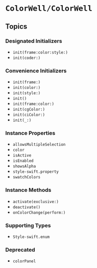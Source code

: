 # ``ColorWell/ColorWell``

## Topics

### Designated Initializers

- ``init(frame:color:style:)``
- ``init(coder:)``

### Convenience Initializers

- ``init(frame:)``
- ``init(color:)``
- ``init(style:)``
- ``init()``
- ``init(frame:color:)``
- ``init(cgColor:)``
- ``init(ciColor:)``
- ``init(_:)``

### Instance Properties

- ``allowsMultipleSelection``
- ``color``
- ``isActive``
- ``isEnabled``
- ``showsAlpha``
- ``style-swift.property``
- ``swatchColors``

### Instance Methods

- ``activate(exclusive:)``
- ``deactivate()``
- ``onColorChange(perform:)``

### Supporting Types

- ``Style-swift.enum``

### Deprecated

- ``colorPanel``
